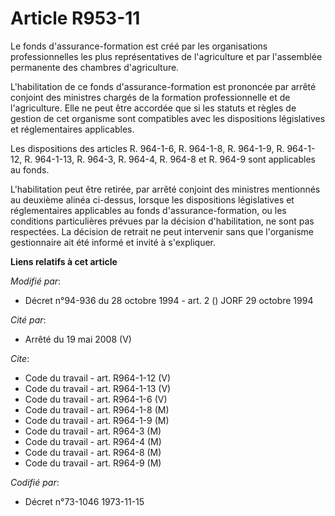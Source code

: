 # Article R953-11

Le fonds d'assurance-formation est créé par les organisations professionnelles les plus représentatives de l'agriculture et
par l'assemblée permanente des chambres d'agriculture.

L'habilitation de ce fonds d'assurance-formation est prononcée par arrêté conjoint des ministres chargés de la formation
professionnelle et de l'agriculture. Elle ne peut être accordée que si les statuts et règles de gestion de cet organisme sont
compatibles avec les dispositions législatives et réglementaires applicables.

Les dispositions des articles R. 964-1-6, R. 964-1-8, R. 964-1-9, R. 964-1-12, R. 964-1-13, R. 964-3, R. 964-4, R. 964-8 et
R. 964-9 sont applicables au fonds.

L'habilitation peut être retirée, par arrêté conjoint des ministres mentionnés au deuxième alinéa ci-dessus, lorsque les
dispositions législatives et réglementaires applicables au fonds d'assurance-formation, ou les conditions particulières
prévues par la décision d'habilitation, ne sont pas respectées. La décision de retrait ne peut intervenir sans que
l'organisme gestionnaire ait été informé et invité à s'expliquer.

**Liens relatifs à cet article**

_Modifié par_:

  - Décret n°94-936 du 28 octobre 1994 - art. 2 () JORF 29 octobre 1994

_Cité par_:

  - Arrêté du 19 mai 2008 (V)

_Cite_:

  - Code du travail - art. R964-1-12 (V)
  - Code du travail - art. R964-1-13 (V)
  - Code du travail - art. R964-1-6 (V)
  - Code du travail - art. R964-1-8 (M)
  - Code du travail - art. R964-1-9 (M)
  - Code du travail - art. R964-3 (M)
  - Code du travail - art. R964-4 (M)
  - Code du travail - art. R964-8 (M)
  - Code du travail - art. R964-9 (M)

_Codifié par_:

  - Décret n°73-1046 1973-11-15
